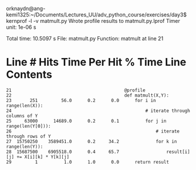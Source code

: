 orknaydn@ang-kemi1325:~/Documents/Lectures_UU/adv_python_course/exercises/day3$ kernprof -l -v matmult.py 
Wrote profile results to matmult.py.lprof
Timer unit: 1e-06 s

Total time: 10.5097 s
File: matmult.py
Function: matmult at line 21

Line #      Hits         Time  Per Hit   % Time  Line Contents
==============================================================
    21                                           @profile
    22                                           def matmult(X,Y):
    23       251         56.0      0.2      0.0      for i in range(len(X)):
    24                                                   # iterate through columns of Y
    25     63000      14689.0      0.2      0.1          for j in range(len(Y[0])):
    26                                                       # iterate through rows of Y
    27  15750250    3589451.0      0.2     34.2              for k in range(len(Y)):
    28  15687500    6905518.0      0.4     65.7                  result[i][j] += X[i][k] * Y[k][j]
    29         1          1.0      1.0      0.0      return result


